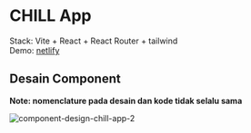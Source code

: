 # CHILL App

Stack: Vite + React + React Router + tailwind\
Demo: [netlify](https://comfy-praline-f1ac44.netlify.app/)

## Desain Component
**Note: nomenclature pada desain dan kode tidak selalu sama**

![component-design-chill-app-2](https://github.com/user-attachments/assets/3427b1ad-7395-4a05-9c5d-2bc674fbfada)
